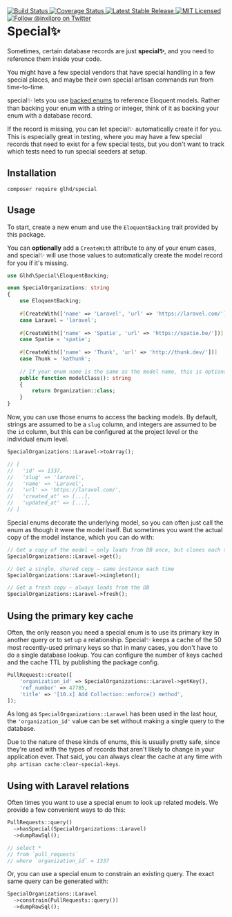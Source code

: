<div style="float: right;">
	<a href="https://github.com/glhd/special/actions" target="_blank">
		<img 
			src="https://github.com/glhd/special/workflows/PHPUnit/badge.svg" 
			alt="Build Status" 
		/>
	</a>
	<a href="https://codeclimate.com/github/glhd/special/test_coverage" target="_blank">
		<img 
			src="https://api.codeclimate.com/v1/badges/17364871b7617d29896e/test_coverage" 
			alt="Coverage Status" 
		/>
	</a>
	<a href="https://packagist.org/packages/glhd/special" target="_blank">
        <img 
            src="https://poser.pugx.org/glhd/special/v/stable" 
            alt="Latest Stable Release" 
        />
	</a>
	<a href="./LICENSE" target="_blank">
        <img 
            src="https://poser.pugx.org/glhd/special/license" 
            alt="MIT Licensed" 
        />
    </a>
    <a href="https://twitter.com/inxilpro" target="_blank">
        <img 
            src="https://img.shields.io/twitter/follow/inxilpro?style=social" 
            alt="Follow @inxilpro on Twitter" 
        />
    </a>
</div>

# Special✨

Sometimes, certain database records are just **special✨**, and you need to
reference them inside your code.

You might have a few special vendors that have special handling in a few 
special places, and maybe their own special artisan commands run from time-to-time.

special✨ lets you use [backed enums](https://www.php.net/manual/en/language.enumerations.backed.php)
to reference Eloquent models. Rather than backing your enum with a string or
integer, think of it as backing your enum with a database record.

If the record is missing, you can let special✨ automatically create it for
you. This is especially great in testing, where you may have a few special
records that need to exist for a few special tests, but you don't want to 
track which tests need to run special seeders at setup.

## Installation

```shell
composer require glhd/special
```

## Usage

To start, create a new enum and use the `EloquentBacking` trait provided by 
this package. 

You can **optionally** add a `CreateWith` attribute to any of your enum cases, 
and special✨ will use those values to automatically create the model record
for you if it's missing.

```php
use Glhd\Special\EloquentBacking;

enum SpecialOrganizations: string
{
	use EloquentBacking;
	
	#[CreateWith(['name' => 'Laravel', 'url' => 'https://laravel.com/'])]
	case Laravel = 'laravel';
	
	#[CreateWith(['name' => 'Spatie', 'url' => 'https://spatie.be/'])]
	case Spatie = 'spatie';
	
	#[CreateWith(['name' => 'Thunk', 'url' => 'http://thunk.dev/'])]
	case Thunk = 'kathunk';
	
	// If your enum name is the same as the model name, this is optional.
	public function modelClass(): string
	{
		return Organization::class;
	}
}
```

Now, you can use those enums to access the backing models. By default,
strings are assumed to be a `slug` column, and integers are assumed to
be the `id` column, but this can be configured at the project level or
the individual enum level.

```php
SpecialOrganizations::Laravel->toArray();

// [
//   'id' => 1337,
//   'slug' => 'laravel',
//   'name' => 'Laravel',
//   'url' => 'https://laravel.com/',
//   'created_at' => [...],
//   'updated_at' => [...],
// ]
```

Special enums decorate the underlying model, so you can often just call
the enum as though it were the model itself. But sometimes you want the
actual copy of the model instance, which you can do with:

```php
// Get a copy of the model — only loads from DB once, but clones each time
SpecialOrganizations::Laravel->get();

// Get a single, shared copy — same instance each time
SpecialOrganizations::Laravel->singleton();

// Get a fresh copy — always loads from the DB
SpecialOrganizations::Laravel->fresh();
```

## Using the primary key cache

Often, the only reason you need a special enum is to use its primary key
in another query or to set up a relationship. Special✨ keeps a cache of
the 50 most recently-used primary keys so that in many cases, you don't
have to do a single database lookup. You can configure the number of keys
cached and the cache TTL by publishing the package config.

```php
PullRequest::create([
    'organization_id' => SpecialOrganizations::Laravel->getKey(),
    'ref_number' => 47785,
    'title' => '[10.x] Add Collection::enforce() method',
]);
```

As long as `SpecialOrganizations::Laravel` has been used in the last hour,
the `'organization_id'` value can be set without making a single query
to the database.

Due to the nature of these kinds of enums, this is usually pretty safe,
since they're used with the types of records that aren't likely to change
in your application ever. That said, you can always clear the cache
at any time with `php artisan cache:clear-special-keys`.

## Using with Laravel relations

Often times you want to use a special enum to look up related models. We
provide a few convenient ways to do this:

```php
PullRequests::query()
  ->hasSpecial(SpecialOrganizations::Laravel)
  ->dumpRawSql();

// select *
// from `pull_requests`
// where `organization_id` = 1337
```

Or, you can use a special enum to constrain an existing query.
The exact same query can be generated with:

```php
SpecialOrganizations::Laravel
  ->constrain(PullRequests::query())
  ->dumpRawSql();
```
